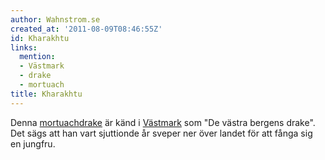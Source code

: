 ```yaml
---
author: Wahnstrom.se
created_at: '2011-08-09T08:46:55Z'
id: Kharakhtu
links:
  mention:
  - Västmark
  - drake
  - mortuach
title: Kharakhtu
---
```


Denna [mortuach][][drake] är känd i [Västmark] som "De västra bergens drake". Det sägs att han vart
sjuttionde år sveper ner över landet för att fånga sig en jungfru.

  [mortuach]: mortuach
  [drake]: drake
  [Västmark]: Västmark